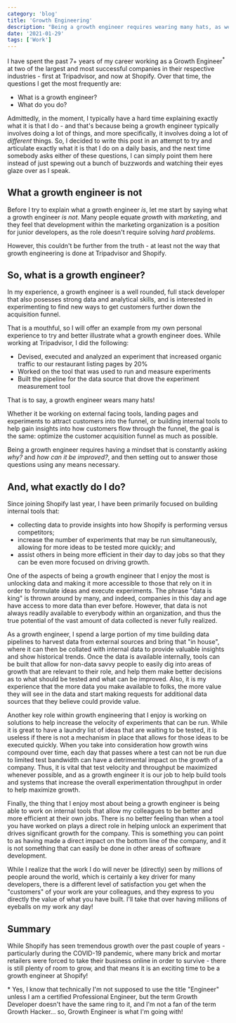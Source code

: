 ```yaml
---
category: 'blog'
title: 'Growth Engineering'
description: "Being a growth engineer requires wearing many hats, as well as having a mindset where accepting the status quo is not an option - and that's why I love it!"
date: '2021-01-29'
tags: ['Work']
---
```

I have spent the past 7+ years of my career working as a Growth Engineer<sup>*</sup> at two of the largest and most successful companies in their respective industries - first at Tripadvisor, and now at Shopify. Over that time, the questions I get the most frequently are:

-  What is a growth engineer?
-  What do you do?

Admittedly, in the moment, I typically have a hard time explaining exactly what it is that I do - and that's because being a growth engineer typically involves doing a lot of things, and more specifically, it involves doing a lot of *different* things. So, I decided to write this post in an attempt to try and articulate exactly what it is that I do on a daily basis, and the next time somebody asks either of these questions, I can simply point them here instead of just spewing out a bunch of buzzwords and watching their eyes glaze over as I speak.

## What a growth engineer is not

Before I try to explain what a growth engineer *is*, let me start by saying what a growth engineer *is not*. Many people equate *growth* with *marketing*, and they feel that development within the marketing organization is a position for junior developers, as the role doesn't require solving *hard problems*.

However, this couldn't be further from the truth - at least not the way that growth engineering is done at Tripadvisor and Shopify.

## So, what is a growth engineer?

In my experience, a growth engineer is a well rounded, full stack developer that also posesses strong data and analytical skills, and is interested in experimenting to find new ways to get customers further down the acquisition funnel.

That is a mouthful, so I will offer an example from my own personal experience to try and better illustrate what a growth engineer does. While working at Tripadvisor, I did the following:

- Devised, executed and analyzed an experiment that increased organic traffic to our restaurant listing pages by 20%
- Worked on the tool that was used to run and measure experiments
- Built the pipeline for the data source that drove the experiment measurement tool

That is to say, a growth engineer wears many hats!

Whether it be working on external facing tools, landing pages and experiments to attract customers into the funnel, or building internal tools to help gain insights into how customers flow through the funnel, the goal is the same: optimize the customer acquisition funnel as much as possible.

Being a growth engineer requires having a mindset that is constantly asking *why?* and *how can it be improved?*, and then setting out to answer those questions using any means necessary.

## And, what exactly do I do?

Since joining Shopify last year, I have been primarily focused on building internal tools that:

- collecting data to provide insights into how Shopify is performing versus competitors;
- increase the number of experiments that may be run simultaneously, allowing for more ideas to be tested more quickly; and 
- assist others in being more efficient in their day to day jobs so that they can be even more focused on driving growth.

One of the aspects of being a growth engineer that I enjoy the most is unlocking data and making it more accessible to those that rely on it in order to formulate ideas and execute experiments. The phrase "data is king" is thrown around by many, and indeed, companies in this day and age have access to more data than ever before. However, that data is not always readily available to everybody within an organization, and thus the true potential of the vast amount of data collected is never fully realized.

As a growth engineer, I spend a large portion of my time building data pipelines to harvest data from external sources and bring that "in house", where it can then be collated with internal data to provide valuable insights and show historical trends. Once the data is available internally, tools can be built that allow for non-data savvy people to easily dig into areas of growth that are relevant to their role, and help them make better decisions as to what should be tested and what can be improved. Also, it is my experience that the more data you make available to folks, the more value they will see in the data and start making requests for additional data sources that they believe could provide value.

Another key role within growth engineering that I enjoy is working on solutions to help increase the velocity of experiments that can be run. While it is great to have a laundry list of ideas that are waiting to be tested, it is useless if there is not a mechanism in place that allows for those ideas to be executed quickly. When you take into consideration how growth wins compound over time, each day that passes where a test can not be run due to limited test bandwidth can have a detrimental impact on the growth of a company. Thus, it is vital that test velocity and throughput be maximized whenever possible, and as a growth engineer it is our job to help build tools and systems that increase the overall experimentation throughput in order to help maximize growth.

Finally, the thing that I enjoy most about being a growth engineer is being able to work on internal tools that allow my colleagues to be better and more efficient at their own jobs. There is no better feeling than when a tool you have worked on plays a direct role in helping unlock an experiment that drives significant growth for the company. This is something you can point to as having made a direct impact on the bottom line of the company, and it is not something that can easily be done in other areas of software development.

While I realize that the work I do will never be (directly) seen by millions of people around the world, which is certainly a key driver for many developers, there is a different level of satisfaction you get when the "customers" of your work are your colleagues, and they express to you directly the value of what you have built. I'll take that over having millions of eyeballs on my work any day!

## Summary

While Shopify has seen tremendous growth over the past couple of years - particularly during the COVID-19 pandemic, where many brick and mortar retailers were forced to take their business online in order to survive - there is still plenty of room to grow, and that means it is an exciting time to be a growth engineer at Shopify!

<div class="text-xs text-gray-400">
* Yes, I know that technically I'm not supposed to use the title "Engineer" unless I am a certified Professional Engineer, but the term Growth Developer doesn't have the same ring to it, and I'm not a fan of the term Growth Hacker... so, Growth Engineer is what I'm going with!
</div>


